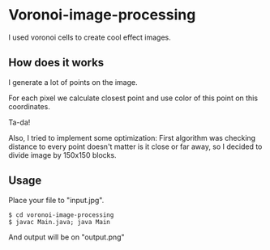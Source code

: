 # Voronoi-image-processing

  I used voronoi cells to create cool effect images.

## How does it works

  I generate a lot of points on the image.

  For each pixel we calculate closest point and use color of this point on this coordinates.

  Ta-da!
  
  Also, I tried to implement some optimization: First algorithm was checking distance to every point doesn't matter is it close or far away, so I decided to divide image by 150x150 blocks.

## Usage

  Place your file to "input.jpg".

    $ cd voronoi-image-processing
    $ javac Main.java; java Main

  And output will be on "output.png"
